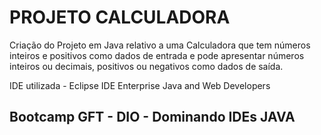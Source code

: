 # PROJETO CALCULADORA

Criação do Projeto em Java relativo a uma Calculadora que tem números inteiros e positivos como dados de entrada e pode apresentar números inteiros ou decimais, positivos ou negativos como dados de saída.

IDE utilizada - Eclipse IDE Enterprise Java and Web Developers

## Bootcamp GFT - DIO - Dominando IDEs JAVA
